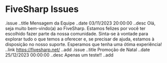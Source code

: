 # FiveSharp Issues

.issue
..title Mensagem da Equipe
..date 03/11/2023 20:00:00
..desc    Olá, seja muito bem-vindo(a) ao FiveSharp. Estamos felizes por você ter escolhido fazer parte da nossa comunidade. Sinta-se à vontade para explorar tudo o que temos a oferecer e, se precisar de ajuda, estamos à disposição no nosso suporte. Esperamos que tenha uma ótima experiência!
..link https://fivesharp.net/
..add
.issue
..title Promoção de Natal
..date 25/12/2023 00:00:00
..desc   Apenas um teste!!
..add
